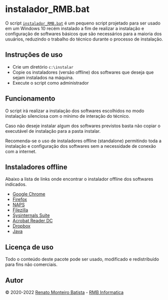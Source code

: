 # instalador_RMB.bat

O script [`instalador_RMB.bat`](https://raw.githubusercontent.com/rmbinformatica/scripts-windows/master/instalador_RMB.bat) é um pequeno script projetado para ser usado em um Windows 10 recém instalado a fim de realizar a instalação e configuração de softwares básicos que são necessários para a maioria dos usuários, reduzindo o trabalho do técnico durante o processo de instalação.

## Instruções de uso

- Crie um diretório `c:\instalar`
- Copie os instaladores (versão offline) dos softwares que deseja que sejam instalados na máquina.
- Execute o script como administrador

## Funcionamento

O script irá realizar a instalação dos softwares escolhidos no modo instalação silenciosa com o mínimo de interação do técnico.

Caso não deseje instalar algum dos softwares previstos basta não copiar o executável de instalação para a pasta instalar.

Recomenda-se o uso de instaladores offline (standalone) permitindo toda a instalação e configuração dos softwares sem a necessidade de conexão com a internet.

## Instaladores offline

Abaixo a lista de links onde encontrar o instalador offline dos softwares indicados.

- [Google Chrome](https://www.google.com/intl/pt-BR/chrome/browser/desktop/index.html?standalone=1)
- [Firefox](https://www.mozilla.org/pt-BR/firefox/all/#product-desktop-release)
- [NAPS](https://www.naps2.com/download.html)
- [Filezilla](https://filezilla-project.org/download.php?type=client)
- [Sysinternals Suite](https://docs.microsoft.com/en-us/sysinternals/downloads/)
- [Acrobat Reader DC](https://get.adobe.com/br/reader/enterprise/)
- [Dropbox](https://www.dropbox.com/downloading?full=1&os=win)
- [Java](https://www.java.com/pt-BR/download/manual.jsp)

## Licença de uso

Todo o conteúdo deste pacote pode ser usado, modificado e redistribuído para fins não comerciais.

## Autor

© 2020-2022 [Renato Monteiro Batista](www.renato.ovh) - [RMB Informatica](www.rmbinformatica.com)
